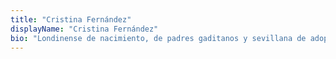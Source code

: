 ```yaml
---
title: "Cristina Fernández"
displayName: "Cristina Fernández"
bio: "Londinense de nacimiento, de padres gaditanos y sevillana de adopción, siempre tuvo claro que alcanzaría la felicidad plena el día que lograra aunar sus tres pasiones: el periodismo, la fotografía y los viajes. Tras haber hecho de la televisión su casa durante más de 14 años, ahora escribe sobre el mundo y sus encantos en diversas revistas especializadas. Tiene pánico a los aviones, pero no le importa: ha aprendido que, a pesar de los disgustos, siempre acaba por obtener una inmensa recompensa."
---
```




